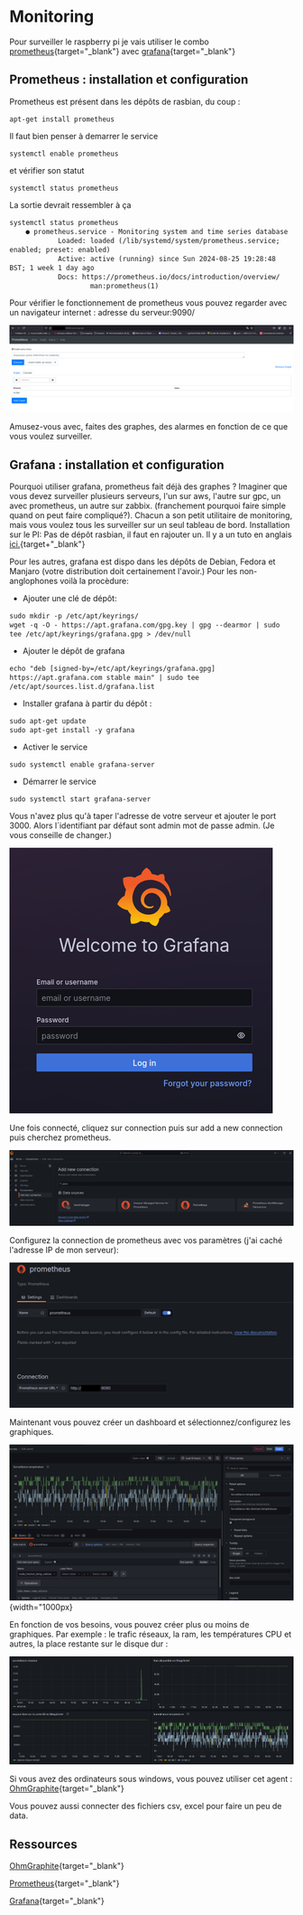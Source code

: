 # Monitoring

Pour surveiller le raspberry pi je vais utiliser le combo
[prometheus](https://prometheus.io/){target="_blank"} avec
[grafana](https://grafana.com/){target="_blank"}

## Prometheus : installation et configuration

Prometheus est présent dans les dépôts de rasbian, du coup :

```shell
apt-get install prometheus
```

Il faut bien penser à demarrer le service

```shell
systemctl enable prometheus
```

et vérifier son statut

```shell
systemctl status prometheus
```

La sortie devrait ressembler à ça

```shell
systemctl status prometheus
    ● prometheus.service - Monitoring system and time series database
            Loaded: loaded (/lib/systemd/system/prometheus.service; enabled; preset: enabled)
            Active: active (running) since Sun 2024-08-25 19:28:48 BST; 1 week 1 day ago
            Docs: https://prometheus.io/docs/introduction/overview/
                    man:prometheus(1)
```

Pour vérifier le fonctionnement de prometheus vous pouvez regarder avec un navigateur internet : adresse du serveur:9090/

![prometheus webpage](monitoring/prometheus.png)

Amusez-vous avec, faites des graphes, des alarmes en fonction de ce que vous voulez surveiller.

## Grafana : installation et configuration

Pourquoi utiliser grafana, prometheus fait déjà des graphes ?
Imaginer que vous devez surveiller plusieurs serveurs, l'un sur aws, l'autre sur gpc, un avec prometheus, un autre sur zabbix. (franchement pourquoi faire simple quand on peut faire compliqué?).
Chacun a son petit utilitaire de monitoring, mais vous voulez tous les surveiller sur un seul tableau de bord.
Installation sur le PI:
Pas de dépôt rasbian, il faut en rajouter un.
Il y a un tuto en anglais [ici.](https://grafana.com/tutorials/install-grafana-on-raspberry-pi/){target+"_blank"}

Pour les autres, grafana est dispo dans les dépôts de Debian, Fedora et Manjaro (votre distribution doit certainement l'avoir.)
Pour les non-anglophones voilà la procèdure:

- Ajouter une clé de dépôt:

```shell
sudo mkdir -p /etc/apt/keyrings/
wget -q -O - https://apt.grafana.com/gpg.key | gpg --dearmor | sudo tee /etc/apt/keyrings/grafana.gpg > /dev/null
```

- Ajouter le dépôt de grafana

```shell
echo "deb [signed-by=/etc/apt/keyrings/grafana.gpg] https://apt.grafana.com stable main" | sudo tee /etc/apt/sources.list.d/grafana.list
```

- Installer grafana à partir du dépôt :

```shell
sudo apt-get update
sudo apt-get install -y grafana
```

- Activer le service

```shell
sudo systemctl enable grafana-server
```

- Démarrer le service

```shell
sudo systemctl start grafana-server
```

Vous n'avez plus qu'à taper l'adresse de votre serveur et ajouter le port 3000.
Alors l´identifiant par défaut sont admin mot de passe admin. (Je vous conseille de changer.)

![grafana login](monitoring/grafanalogin.png)

Une fois connecté, cliquez sur connection puis sur add a new connection puis cherchez prometheus.

![grafana connection](monitoring/grafana_add_new_connection.png)

Configurez la connection de prometheus avec vos paramètres (j'ai caché l'adresse IP de mon serveur):

![grafana prometheus config](monitoring/grafana_prometheus.png)

Maintenant vous pouvez créer un dashboard et sélectionnez/configurez les graphiques.

![grafana temperature](monitoring/grafana_temperature.png){width="1000px}

En fonction de vos besoins, vous pouvez créer plus ou moins de graphiques.
Par exemple : le trafic réseaux, la ram, les températures CPU et autres, la place restante sur le disque dur :

![grafana temperatur](monitoring/grafana_dashboard.png)

Si vous avez des ordinateurs sous windows, vous pouvez utiliser cet agent : [OhmGraphite](https://github.com/nickbabcock/OhmGraphite){target="_blank"}

Vous pouvez aussi connecter des fichiers csv, excel pour faire un peu de data.

## Ressources

[OhmGraphite](https://github.com/nickbabcock/OhmGraphite){target="_blank"}

[Prometheus](https://prometheus.io/){target="_blank"}

[Grafana](https://grafana.com/){target="_blank"}
